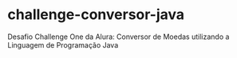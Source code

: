 # challenge-conversor-java
Desafio Challenge One da Alura: Conversor de Moedas utilizando a Linguagem de Programação Java
